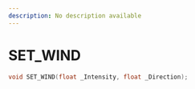 ```yaml
---
description: No description available 
---
```


# SET_WIND

```cpp
void SET_WIND(float _Intensity, float _Direction);
```